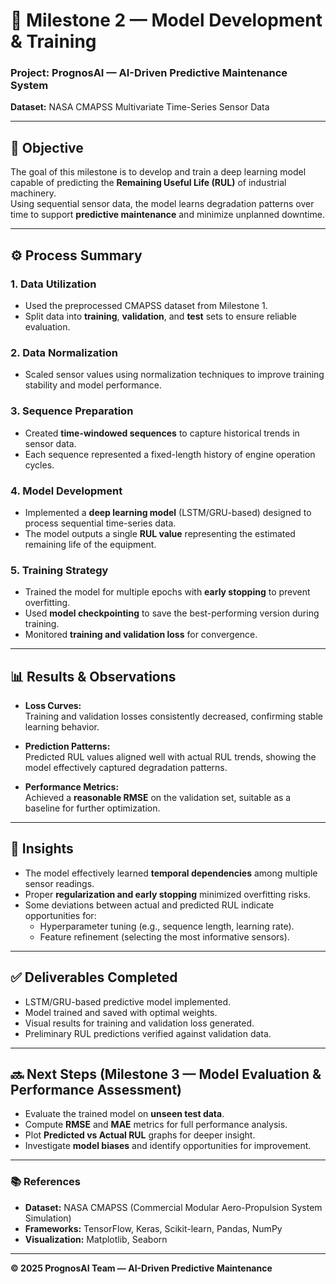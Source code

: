 # 🧩 Milestone 2 — Model Development & Training  
### Project: **PrognosAI — AI-Driven Predictive Maintenance System**  
**Dataset:** NASA CMAPSS Multivariate Time-Series Sensor Data  

---

## 🎯 Objective  
The goal of this milestone is to develop and train a deep learning model capable of predicting the **Remaining Useful Life (RUL)** of industrial machinery.  
Using sequential sensor data, the model learns degradation patterns over time to support **predictive maintenance** and minimize unplanned downtime.

---

## ⚙️ Process Summary

### 1. Data Utilization  
- Used the preprocessed CMAPSS dataset from Milestone 1.  
- Split data into **training**, **validation**, and **test** sets to ensure reliable evaluation.

### 2. Data Normalization  
- Scaled sensor values using normalization techniques to improve training stability and model performance.

### 3. Sequence Preparation  
- Created **time-windowed sequences** to capture historical trends in sensor data.  
- Each sequence represented a fixed-length history of engine operation cycles.

### 4. Model Development  
- Implemented a **deep learning model** (LSTM/GRU-based) designed to process sequential time-series data.  
- The model outputs a single **RUL value** representing the estimated remaining life of the equipment.

### 5. Training Strategy  
- Trained the model for multiple epochs with **early stopping** to prevent overfitting.  
- Used **model checkpointing** to save the best-performing version during training.  
- Monitored **training and validation loss** for convergence.

---

## 📊 Results & Observations  

- **Loss Curves:**  
  Training and validation losses consistently decreased, confirming stable learning behavior.

- **Prediction Patterns:**  
  Predicted RUL values aligned well with actual RUL trends, showing the model effectively captured degradation patterns.

- **Performance Metrics:**  
  Achieved a **reasonable RMSE** on the validation set, suitable as a baseline for further optimization.

---

## 🧠 Insights  

- The model effectively learned **temporal dependencies** among multiple sensor readings.  
- Proper **regularization and early stopping** minimized overfitting risks.  
- Some deviations between actual and predicted RUL indicate opportunities for:  
  - Hyperparameter tuning (e.g., sequence length, learning rate).  
  - Feature refinement (selecting the most informative sensors).  

---

## ✅ Deliverables Completed  

- LSTM/GRU-based predictive model implemented.  
- Model trained and saved with optimal weights.  
- Visual results for training and validation loss generated.  
- Preliminary RUL predictions verified against validation data.

---

## 🔜 Next Steps (Milestone 3 — Model Evaluation & Performance Assessment)  

- Evaluate the trained model on **unseen test data**.  
- Compute **RMSE** and **MAE** metrics for full performance analysis.  
- Plot **Predicted vs Actual RUL** graphs for deeper insight.  
- Investigate **model biases** and identify opportunities for improvement.

---

### 📚 References  
- **Dataset:** NASA CMAPSS (Commercial Modular Aero-Propulsion System Simulation)  
- **Frameworks:** TensorFlow, Keras, Scikit-learn, Pandas, NumPy  
- **Visualization:** Matplotlib, Seaborn  

---

**© 2025 PrognosAI Team — AI-Driven Predictive Maintenance**

